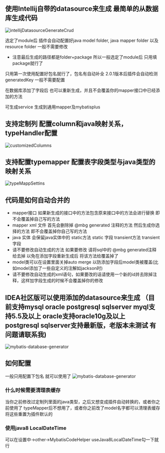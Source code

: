 ## 使用Intellij自带的datasource来生成 最简单的从数据库生成代码

![intellijDatasourceGenerateCrud](https://images.brucege.com/databaseCrud.gif)

选定了module后 插件会自动配置好java model folder, java mapper folder 以及 resource folder 一般不需要修改

* 注意最后生成的路径都是folder+package  所以一般选定了module后 只用填package就行了

只用第一次使用配置好包名就行了，包名有自动补全 2.0.1版本后插件会自动检测 generatedKey 一般不需要配置

在数据库添加了字段后 也可以重新生成，并且不会覆盖你的mapper接口中已经添加的方法

可生成service 生成到通用mapper及mybatisplus

## 支持定制列 配置column和java映射关系，typeHandler配置
![customizedColumns](https://images.brucege.com/customizedColumns.png)


## 支持配置typemapper 配置表字段类型与java类型的映射关系
![typeMappSettins](https://images.brucege.com/typeMapperSettings.png)




## 代码是如何自动合并的
- mapper接口 如果新生成的接口中的方法包含原来接口中的方法会进行替换 即不会覆盖掉自己写的方法
- mapper xml 文件 首先会删除掉 @mbg generated 注释的方法 然后生成你选择的方法  即不会覆盖掉你自己写的方法
- java 实体 会保留java实体中的 static方法 static 字段 transient方法 transient字段
- 请不要修改自动生成的方法 如果要修改 请将sql中的 @mbg generated注释给去掉 以免在添加字段重新生成后 将该方法给覆盖掉了
- model类可以在设置里面关掉auto merge 以防添加字段后model类被覆盖(比如model添加了一些自定义的注解如jackson时)
- 请不要修改自动生成的xml语句，如果要改的话请使用一个新的id并去除掉注释，这样加字段生成的时候不会覆盖掉你的修改

## IDEA社区版可以使用添加的datasource来生成 （目前支持mysql oracle postgresql sqlserver  myql支持5.5及以上  oracle支持oracle10g及以上 postgresql sqlserver支持最新版，老版本未测试 有问题请联系我) 

![mybatis-database-generator](https://images.brucege.com/configDatabaseToUseMybatisGenerator.gif)

## 如何配置

一般只用配置下包名 就可以使用了
![mybatis-database-generator](https://images.brucege.com/DatabaseGenerateSetting.png)

### 什么时候需要清理表缓存
当你之前修改过定制列里面的java类型，之后又想变成插件自动转换的，或者你之前使用了
typeMapper后不想用了，或者你之前改了model名字都可以清理表缓存将这些重置为插件默认的  

### 使用java8 LocalDateTime
可以在设置中->other->MybatisCodeHelper  useJava8LocalDateTime勾一下就行 

